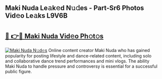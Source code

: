 ## Maki Nuda Le𝚊k𝚎d N𝚞𝚍es - Part-Sr6 Photos Vid𝚎o Le𝚊ks L9V6B

# <h2><a href="http://fbb5xg.evod.top/?m=Maki+Nuda">🔗 👉🔴 Maki Nuda Vid𝚎o Ph𝚘t𝚘s</a></h2>

[![Maki Nuda N𝚞d𝚎s](https://i.imgur.com/8V9OHl7.gif)](http://fbb5xg.evod.top/?m=Maki+Nuda)
Online content creator Maki Nuda who has gained popularity for posting lifestyle and dance-related content, including solo and collaborative dance trend performances and mini vlogs. The ability Maki Nuda to handle pressure and controversy is essential for a successful public figure. 
